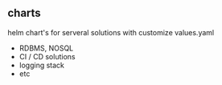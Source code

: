 ## charts

helm chart's for serveral solutions with customize values.yaml

* RDBMS, NOSQL
* CI / CD solutions
* logging stack
* etc

